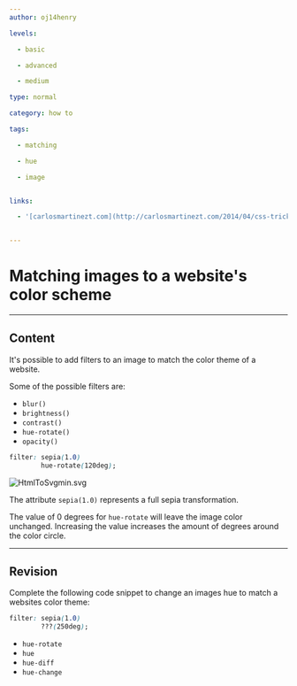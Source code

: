 ```yaml
---
author: oj14henry

levels:

  - basic

  - advanced

  - medium

type: normal

category: how to

tags:

  - matching

  - hue

  - image


links:

  - '[carlosmartinezt.com](http://carlosmartinezt.com/2014/04/css-tricks-for-2014/){website}'


---
```


# Matching images to a website's color scheme

---
## Content

It's possible to add filters to an image to match the color theme of a website.

Some of the possible filters are:
- `blur()`
- `brightness()`
- `contrast()`
- `hue-rotate()`
- `opacity()`


```css
filter: sepia(1.0)
        hue-rotate(120deg);
```

![HtmlToSvgmin.svg](%3Csvg%20height=%22auto%22%20viewBox=%220%200%20800%20300%22%20xmlns=%22http://www.w3.org/2000/svg%22%3E%3Cpath%20fill=%22#596193%22%20stroke=%22#fff%22%20d=%22M0%200h800v300H0z%22/%3E%3Cfilter%20id=%22a%22%3E%3CfeColorMatrix%20in=%22SourceGraphic%22%20type=%22hueRotate%22%20values=%22120%22/%3E%3C/filter%3E%3Ccircle%20cx=%22170%22%20cy=%22150%22%20r=%22100%22%20fill=%22#ff4500%22/%3E%3Ccircle%20cx=%22170%22%20cy=%22150%22%20r=%2275%22%20fill=%22#8FCC67%22/%3E%3Ctext%20x=%22120%22%20y=%22160%22%20font-family=%22'Roboto',%20sans-serif%22%20font-size=%2230%22%3ENo%20Hue%3C/text%3E%3Cg%20filter=%22url%28#a%29%22%3E%3Ccircle%20cx=%22390%22%20cy=%22150%22%20r=%22100%22%20fill=%22#ff4500%22/%3E%3Ccircle%20cx=%22390%22%20cy=%22150%22%20r=%2275%22%20fill=%22#8FCC67%22/%3E%3C/g%3E%3Ctext%20x=%22330%22%20y=%22160%22%20font-family=%22'Roboto',%20sans-serif%22%20font-size=%2230%22%3EHue=120%3C/text%3E%3Cg%20filter=%22url%28#b%29%22%3E%3Ccircle%20cx=%22610%22%20cy=%22150%22%20r=%22100%22%20fill=%22#ff4500%22/%3E%3Ccircle%20cx=%22610%22%20cy=%22150%22%20r=%2275%22%20fill=%22#8FCC67%22/%3E%3C/g%3E%3Cg%20font-family=%22'Roboto',%20sans-serif%22%20font-size=%2230%22%3E%3Ctext%20x=%22560%22%20y=%22140%22%3ENo%20Hue%3C/text%3E%3Ctext%20x=%22543%22%20y=%22180%22%3ESepia=1.0%3C/text%3E%3C/g%3E%3Cfilter%20id=%22b%22%3E%3CfeColorMatrix%20in=%22SourceGraphic%22%20values=%220.64%200.55%200.15%200%200%200.52%200.49%200.14%200%200%200.18%200.38%200.13%200%200%200%200%200%201%200%22/%3E%3C/filter%3E%3C/svg%3E)

The attribute `sepia(1.0)` represents a full sepia transformation. 

The value of 0 degrees for `hue-rotate` will leave the image color unchanged. Increasing the value increases the amount of degrees around the color circle.

---
## Revision

Complete the following code snippet to change an images hue to match a websites color theme:

```css
filter: sepia(1.0)
        ???(250deg);
```


* `hue-rotate`
* `hue`
* `hue-diff`
* `hue-change`

 
